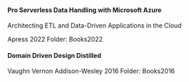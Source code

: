 #### Pro Serverless Data Handling with Microsoft Azure
Architecting ETL and Data-Driven Applications in the Cloud

Apress 2022 
Folder: Books2022

#### Domain Driven Design Distilled

Vaughn Vernon
Addison-Wesley 2016
Folder: Books2016

